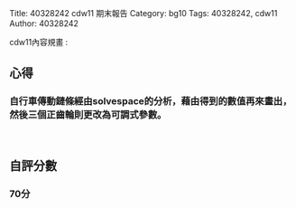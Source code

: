 Title: 40328242 cdw11 期末報告
Category: bg10
Tags: 40328242, cdw11
Author: 40328242

cdw11內容規畫 :  
<!-- PELICAN_END_SUMMARY -->
<h2>心得</h2>
<h3>自行車傳動鏈條經由solvespace的分析，藉由得到的數值再來畫出，然後三個正齒輪則更改為可調式參數。</h3>
<br/>
<h2>自評分數</h2>
<h3>70分</h3>